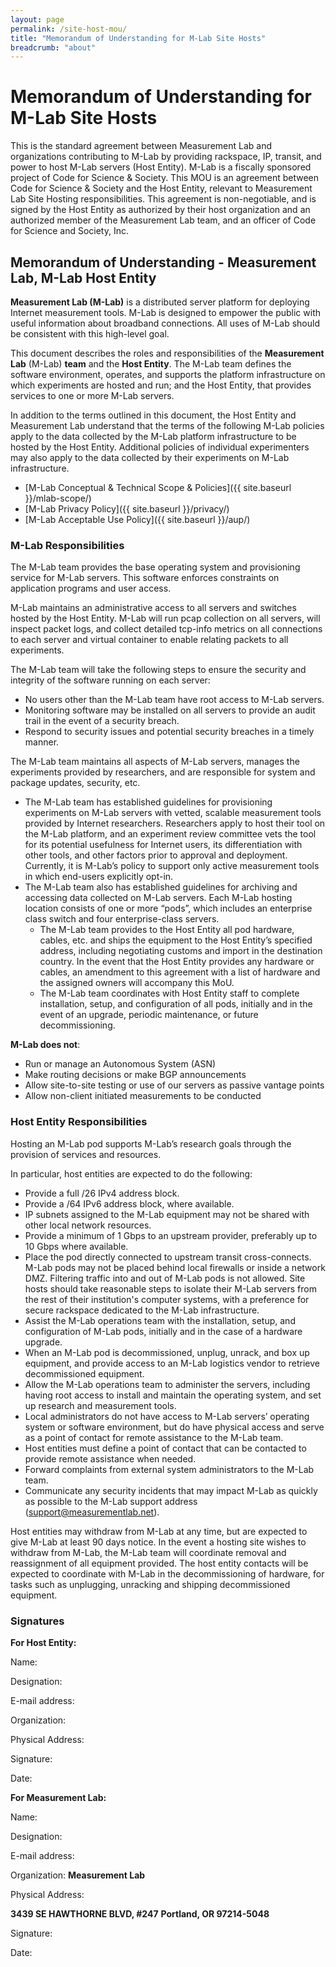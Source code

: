 ```yaml
---
layout: page
permalink: /site-host-mou/
title: "Memorandum of Understanding for M-Lab Site Hosts"
breadcrumb: "about"
---
```


# Memorandum of Understanding for M-Lab Site Hosts

This is the standard agreement between Measurement Lab and organizations contributing to M-Lab by providing rackspace, IP, transit, and power to host M-Lab servers (Host Entity). M-Lab is a fiscally sponsored project of Code for Science & Society. This MOU is an agreement between Code for Science & Society and the Host Entity, relevant to Measurement Lab Site Hosting responsibilities. This agreement is non-negotiable, and is signed by the Host Entity as authorized by their host organization and  an authorized member of the Measurement Lab team, and an officer of Code for Science and Society, Inc.

## Memorandum of Understanding - Measurement Lab, M-Lab Host Entity

**Measurement Lab (M-Lab)** is a distributed server platform for deploying Internet measurement tools. M-Lab is designed to empower the public with useful information about broadband connections. All uses of M-Lab should be consistent with this high-level goal.

This document describes the roles and responsibilities of the **Measurement Lab** (M-Lab) **team** and the **Host Entity**. The M-Lab team defines the software environment, operates, and supports the platform infrastructure on which experiments are hosted and run; and the Host Entity, that provides services to one or more M-Lab servers.

In addition to the terms outlined in this document, the Host Entity and Measurement Lab understand that the terms of the following M-Lab policies apply to the data collected by the M-Lab platform infrastructure to be hosted by the Host Entity. Additional policies of individual experimenters may also apply to the data collected by their experiments on M-Lab infrastructure.

* [M-Lab Conceptual & Technical Scope & Policies]({{ site.baseurl }}/mlab-scope/)
* [M-Lab Privacy Policy]({{ site.baseurl }}/privacy/)
* [M-Lab Acceptable Use Policy]({{ site.baseurl }}/aup/)

### M-Lab Responsibilities

The M-Lab team provides the base operating system and provisioning service for M-Lab servers. This software enforces constraints on application programs and user access.

M-Lab maintains an administrative access to all servers and switches hosted by the Host Entity. M-Lab will run pcap collection on all servers, will inspect packet logs, and collect detailed tcp-info metrics on all connections to each server and virtual container to enable relating packets to all experiments.

The M-Lab team will take the following steps to ensure the security and integrity of the software running on each server:

* No users other than the M-Lab team have root access to M-Lab servers.
* Monitoring software may be installed on all servers to provide an audit trail in the event of a security breach.
* Respond to security issues and potential security breaches in a timely manner.

The M-Lab team maintains all aspects of M-Lab servers, manages the experiments provided by researchers, and are responsible for system and package updates, security, etc.

* The M-Lab team has established guidelines for provisioning experiments on M-Lab servers with vetted, scalable measurement tools provided by Internet researchers. Researchers apply to host their tool on the M-Lab platform, and an experiment review committee vets the tool for its potential usefulness for Internet users, its differentiation with other tools, and other factors prior to approval and deployment. Currently, it is M-Lab’s policy to support only active measurement tools in which end-users explicitly opt-in.
* The M-Lab team also has established guidelines for archiving and accessing data collected on M-Lab servers.
Each M-Lab hosting location consists of one or more “pods”, which includes an enterprise class switch and four enterprise-class servers.
  * The M-Lab team provides to the Host Entity all pod hardware, cables, etc. and ships the equipment to the Host Entity’s specified address, including negotiating customs and import in the destination country. In the event that the Host Entity provides any hardware or cables, an amendment to this agreement with a list of hardware and the assigned owners will accompany this MoU.
  * The M-Lab team coordinates with Host Entity staff to complete installation, setup, and configuration of all pods, initially and in the event of an upgrade, periodic maintenance, or future decommissioning.

**M-Lab does not**:

* Run or manage an Autonomous System (ASN)
* Make routing decisions or make BGP announcements
* Allow site-to-site testing or use of our servers as passive vantage points
* Allow non-client initiated measurements to be conducted

### Host Entity Responsibilities

Hosting an M-Lab pod supports M-Lab’s research goals through the provision of services and resources.

In particular, host entities are expected to do the following:

* Provide a full /26 IPv4 address block.
* Provide a /64 IPv6 address block, where available.
* IP subnets assigned to the M-Lab equipment may not be shared with other local network resources.
* Provide a minimum of 1 Gbps to an upstream provider, preferably up to 10 Gbps where available.
* Place the pod directly connected to upstream transit cross-connects. M-Lab pods may not be placed behind local firewalls or inside a network DMZ. Filtering traffic into and out of M-Lab pods is not allowed. Site hosts should take reasonable steps to isolate their M-Lab servers from the rest of their institution's computer systems, with a preference for secure rackspace dedicated to the M-Lab infrastructure.
* Assist the M-Lab operations team with the installation, setup, and configuration of M-Lab pods, initially and in the case of a hardware upgrade.
* When an M-Lab pod is decommissioned, unplug, unrack, and box up equipment, and provide access to an M-Lab logistics vendor to retrieve decommissioned equipment.
* Allow the M-Lab operations team to administer the servers, including having root access to install and maintain the operating system, and set up research and measurement tools.
* Local administrators do not have access to M-Lab servers’ operating system or software environment, but do have physical access and serve as a point of contact for remote assistance to the M-Lab team.
* Host entities must define a point of contact that can be contacted to provide remote assistance when needed.
* Forward complaints from external system administrators to the M-Lab team.
* Communicate any security incidents that may impact M-Lab as quickly as possible to the M-Lab support address ([support@measurementlab.net](mailto:support@measurementlab.net)).

Host entities may withdraw from M-Lab at any time, but are expected to give M-Lab at least 90 days notice. In the event a hosting site wishes to withdraw from M-Lab, the M-Lab team will coordinate removal and reassignment of all equipment provided. The host entity contacts will be expected to coordinate with M-Lab in the decommissioning of hardware, for tasks such as unplugging, unracking and shipping decommissioned equipment.

### Signatures

**For Host Entity:**

Name:

Designation:

E-mail address:

Organization:

Physical Address:

Signature:

Date:

**For Measurement Lab:**

Name:

Designation:

E-mail address:

Organization: **Measurement Lab**

Physical Address:

**3439 SE HAWTHORNE BLVD, #247**
**Portland, OR 97214-5048**

Signature:

Date:
